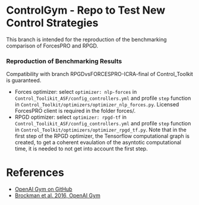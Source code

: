 # ControlGym - Repo to Test New Control Strategies

This branch is intended for the reproduction of the benchmarking comparison of ForcesPRO and RPGD.

### Reproduction of Benchmarking Results
Compatibility with branch RPGDvsFORCESPRO-ICRA-final of Control_Toolkit is guaranteed.
* Forces optimizer: select `optimizer: nlp-forces` in `Control_Toolikit_ASF/config_controllers.yml` and profile `step` function in `Control_Toolkit/optimizers/optimizer_nlp_forces.py`. Licensed ForcesPRO client is required in the folder forces/.
* RPGD optimizer: select `optimizer: rpgd-tf` in `Control_Toolikit_ASF/config_controllers.yml` and profile `step` function in `Control_Toolkit/optimizers/optimizer_rpgd_tf.py`. Note that in the first step of the RPGD optimizer, the Tensorflow computational graph is created, to get a coherent evaulation of the asyntotic computational time, it is needed to not get into account the first step.

# References
* [OpenAI Gym on GitHub](https://github.com/openai/gym)
* [Brockman et al. 2016, OpenAI Gym](https://arxiv.org/abs/1606.01540)
